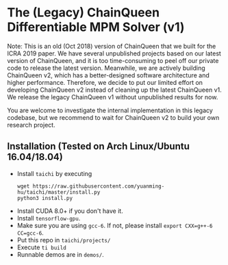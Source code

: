 # The (Legacy) ChainQueen Differentiable MPM Solver (v1)

Note: This is an old (Oct 2018) version of ChainQueen that we built for the ICRA 2019 paper. We have several unpublished projects based on our latest version of ChainQueen, and it is too time-consuming to peel off our private code to release the latest version. Meanwhile, we are actively building ChainQueen v2, which has a better-designed software architecture and higher performance. Therefore, we decide to put our limited effort on developing ChainQueen v2 instead of cleaning up the latest ChainQueen v1. We release the legacy ChainQueen v1 without unpublished results for now.

You are welcome to investigate the internal implementation in this legacy codebase, but we recommend to wait for ChainQueen v2 to build your own research project.

## Installation (Tested on Arch Linux/Ubuntu 16.04/18.04)
- Install `taichi` by executing
  ```
  wget https://raw.githubusercontent.com/yuanming-hu/taichi/master/install.py
  python3 install.py
  ```
- Install CUDA 8.0+ if you don't have it.
- Install `tensorflow-gpu`.
- Make sure you are using `gcc-6`. If not, please install `export CXX=g++-6 CC=gcc-6`.
- Put this repo in `taichi/projects/`
- Execute ```ti build```
- Runnable demos are in `demos/`.
